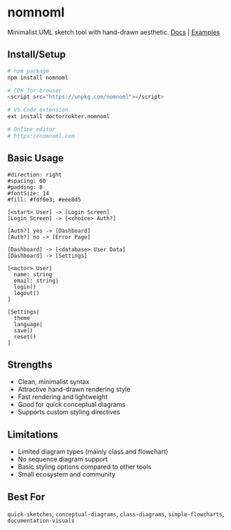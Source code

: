 # nomnoml
Minimalist UML sketch tool with hand-drawn aesthetic. [Docs](https://nomnoml.com) | [Examples](https://github.com/skanaar/nomnoml#examples)

## Install/Setup
```bash
# npm package
npm install nomnoml

# CDN for browser
<script src="https://unpkg.com/nomnoml"></script>

# VS Code extension
ext install doctorrokter.nomnoml

# Online editor
# https://nomnoml.com
```

## Basic Usage
```nomnoml
#direction: right
#spacing: 60
#padding: 8
#fontSize: 14
#fill: #fdf6e3; #eee8d5

[<start> User] -> [Login Screen]
[Login Screen] -> [<choice> Auth?]

[Auth?] yes -> [Dashboard]
[Auth?] no -> [Error Page]

[Dashboard] -> [<database> User Data]
[Dashboard] -> [Settings]

[<actor> User|
  name: string
  email: string|
  login()
  logout()
]

[Settings|
  theme
  language|
  save()
  reset()
]
```

## Strengths
- Clean, minimalist syntax
- Attractive hand-drawn rendering style
- Fast rendering and lightweight
- Good for quick conceptual diagrams
- Supports custom styling directives

## Limitations
- Limited diagram types (mainly class and flowchart)
- No sequence diagram support
- Basic styling options compared to other tools
- Small ecosystem and community

## Best For
`quick-sketches`, `conceptual-diagrams`, `class-diagrams`, `simple-flowcharts`, `documentation-visuals`